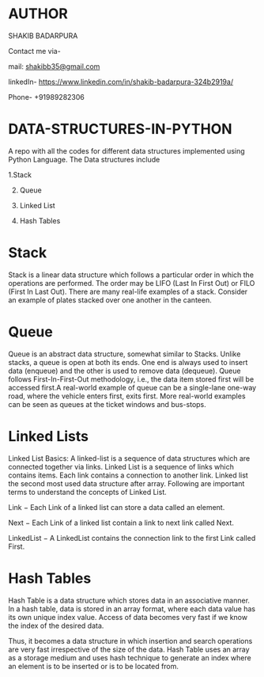 # AUTHOR
SHAKIB BADARPURA

Contact me via-

mail: shakibb35@gmail.com

linkedIn- https://www.linkedin.com/in/shakib-badarpura-324b2919a/

Phone- +91989282306


# DATA-STRUCTURES-IN-PYTHON

A repo with all the codes for different data structures implemented using Python Language.
The Data structures include

  1.Stack

2. Queue

3. Linked List

4. Hash Tables

# Stack 

Stack is a linear data structure which follows a particular order in which the operations are performed. The order may be LIFO (Last In First Out) or FILO (First In Last Out). There are many real-life examples of a stack. Consider an example of plates stacked over one another in the canteen.

# Queue 

Queue is an abstract data structure, somewhat similar to Stacks. Unlike stacks, a queue is open at both its ends. One end is always used to insert data (enqueue) and the other is used to remove data (dequeue). Queue follows First-In-First-Out methodology, i.e., the data item stored first will be accessed first.A real-world example of queue can be a single-lane one-way road, where the vehicle enters first, exits first. More real-world examples can be seen as queues at the ticket windows and bus-stops.

# Linked Lists 

Linked List Basics:
A linked-list is a sequence of data structures which are connected together via links.
Linked List is a sequence of links which contains items. Each link contains a connection to another link. Linked list the second most used data structure after array. Following are important terms to understand the concepts of Linked List.

Link − Each Link of a linked list can store a data called an element.

Next − Each Link of a linked list contain a link to next link called Next.

LinkedList − A LinkedList contains the connection link to the first Link called First.

# Hash Tables

Hash Table is a data structure which stores data in an associative manner. In a hash table, data is stored in an array format, where each data value has its own unique index value. Access of data becomes very fast if we know the index of the desired data.

Thus, it becomes a data structure in which insertion and search operations are very fast irrespective of the size of the data. Hash Table uses an array as a storage medium and uses hash technique to generate an index where an element is to be inserted or is to be located from.
